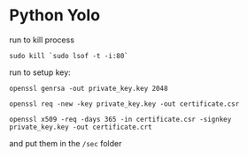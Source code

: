 # Python Yolo

run to kill process

```
sudo kill `sudo lsof -t -i:80`
```

run to setup key:

```
openssl genrsa -out private_key.key 2048
```

```
openssl req -new -key private_key.key -out certificate.csr
```

```
openssl x509 -req -days 365 -in certificate.csr -signkey private_key.key -out certificate.crt
```

and put them in the `/sec` folder
